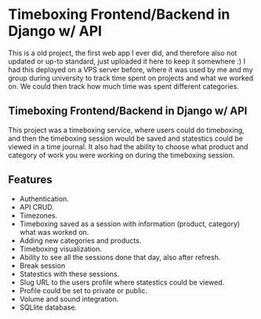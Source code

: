 # Timeboxing Frontend/Backend in Django w/ API

This is a old project, the first web app I ever did, and therefore also not updated or up-to standard, just uploaded it here to keep it somewhere :)
I had this deployed on a VPS server before, where it was used by me and my group during university to track time spent on projects and what we worked on. We could then track how much time was spent different categories.


## Timeboxing Frontend/Backend in Django w/ API

This project was a timeboxing service, where users could do timeboxing, and then the timeboxing session would be saved and statestics could be viewed in a time journal.
It also had the ability to choose what product and category of work you were working on during the timeboxing session.

## Features
- Authentication.
- API CRUD.
- Timezones.
- Timeboxing saved as a session with information (product, category) what was worked on.
- Adding new categories and products.
- Timeboxing visualization.
- Ability to see all the sessions done that day, also after refresh.
- Break session
- Statestics with these sessions.
- Slug URL to the users profile where statestics could be viewed.
- Profile could be set to private or public.
- Volume and sound integration.
- SQLlite database.
